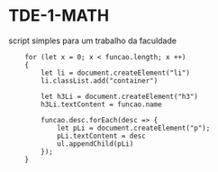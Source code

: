 # TDE-1-MATH
 script simples para um trabalho da faculdade

        for (let x = 0; x < funcao.length; x ++)
        {
            let li = document.createElement("li")
            li.classList.add("container")

            let h3Li = document.createElement("h3")
            h3Li.textContent = funcao.name

            funcao.desc.forEach(desc => {
                let pLi = document.createElement("p");
                pLi.textContent = desc
                ul.appendChild(pLi)
            });
        }